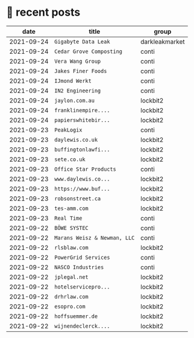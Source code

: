 # 📰 recent posts

| date | title | group |
|---|---|---|
| 2021-09-24 | `Gigabyte Data Leak` | darkleakmarket |
| 2021-09-24 | `Cedar Grove Composting` | conti |
| 2021-09-24 | `Vera Wang Group` | conti |
| 2021-09-24 | `Jakes Finer Foods` | conti |
| 2021-09-24 | `IJmond Werkt` | conti |
| 2021-09-24 | `IN2 Engineering` | conti |
| 2021-09-24 | `jaylon.com.au ` | lockbit2 |
| 2021-09-24 | `franklinempire.... ` | lockbit2 |
| 2021-09-24 | `papierswhitebir... ` | lockbit2 |
| 2021-09-23 | `PeakLogix` | conti |
| 2021-09-23 | `daylewis.co.uk ` | lockbit2 |
| 2021-09-23 | `buffingtonlawfi... ` | lockbit2 |
| 2021-09-23 | `sete.co.uk ` | lockbit2 |
| 2021-09-23 | `Office Star Products` | conti |
| 2021-09-23 | `www.daylewis.co... ` | lockbit2 |
| 2021-09-23 | `https://www.buf... ` | lockbit2 |
| 2021-09-23 | `robsonstreet.ca ` | lockbit2 |
| 2021-09-23 | `tes-amm.com ` | lockbit2 |
| 2021-09-23 | `Real Time` | conti |
| 2021-09-22 | `BÖWE SYSTEC` | conti |
| 2021-09-22 | `Marans Weisz & Newman, LLC` | conti |
| 2021-09-22 | `rlsblaw.com` | lockbit2 |
| 2021-09-22 | `PowerGrid Services` | conti |
| 2021-09-22 | `NASCO Industries` | conti |
| 2021-09-22 | `jplegal.net ` | lockbit2 |
| 2021-09-22 | `hotelservicepro... ` | lockbit2 |
| 2021-09-22 | `drhrlaw.com ` | lockbit2 |
| 2021-09-22 | `esopro.com ` | lockbit2 |
| 2021-09-22 | `hoffsuemmer.de ` | lockbit2 |
| 2021-09-22 | `wijnendeclerck.... ` | lockbit2 |
